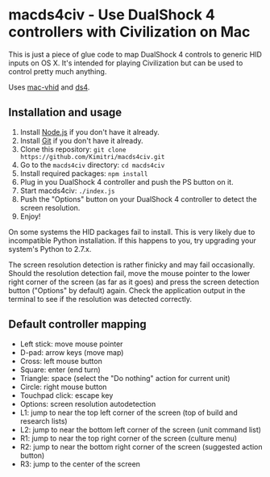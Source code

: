# macds4civ - Use DualShock 4 controllers with Civilization on Mac

This is just a piece of glue code to map DualShock 4 controls to generic HID inputs on OS X. It's intended for playing Civilization but can be used to control pretty much anything.

Uses [mac-vhid](https://www.npmjs.org/package/mac-vhid) and [ds4](https://www.npmjs.org/package/ds4).


## Installation and usage

1. Install [Node.js](http://nodejs.org/) if you don't have it already.
2. Install [Git](http://git-scm.com/) if you don't have it already.
3. Clone this repository: `git clone https://github.com/Kimitri/macds4civ.git`
4. Go to the `macds4civ` directory: `cd macds4civ`
5. Install required packages: `npm install`
6. Plug in you DualShock 4 controller and push the PS button on it.
7. Start macds4civ: `./index.js`
8. Push the "Options" button on your DualShock 4 controller to detect the screen resolution.
9. Enjoy!

On some systems the HID packages fail to install. This is very likely due to incompatible Python installation. If this happens to you, try upgrading your system's Python to 2.7.x.

The screen resolution detection is rather finicky and may fail occasionally. Should the resolution detection fail, move the mouse pointer to the lower right corner of the screen (as far as it goes) and press the screen detection button ("Options" by default) again. Check the application output in the terminal to see if the resolution was detected correctly.


## Default controller mapping

- Left stick: move mouse pointer
- D-pad: arrow keys (move map)
- Cross: left mouse button
- Square: enter (end turn)
- Triangle: space (select the "Do nothing" action for current unit)
- Circle: right mouse button
- Touchpad click: escape key
- Options: screen resolution autodetection
- L1: jump to near the top left corner of the screen (top of build and research lists)
- L2: jump to near the bottom left corner of the screen (unit command list)
- R1: jump to near the top right corner of the screen (culture menu)
- R2: jump to near the bottom right corner of the screen (suggested action button)
- R3: jump to the center of the screen
